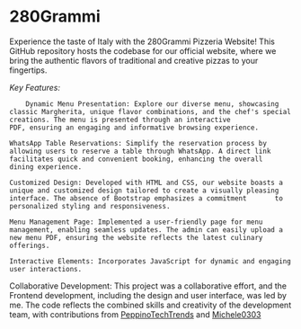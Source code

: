 <h1> 280Grammi </h1>

Experience the taste of Italy with the 280Grammi Pizzeria Website! This GitHub repository hosts the codebase for our official website, where we bring the authentic flavors of traditional and creative pizzas to your fingertips.

*Key Features:*

        Dynamic Menu Presentation: Explore our diverse menu, showcasing classic Margherita, unique flavor combinations, and the chef's special creations. The menu is presented through an interactive             PDF, ensuring an engaging and informative browsing experience.

    WhatsApp Table Reservations: Simplify the reservation process by allowing users to reserve a table through WhatsApp. A direct link facilitates quick and convenient booking, enhancing the overall         dining experience.

    Customized Design: Developed with HTML and CSS, our website boasts a unique and customized design tailored to create a visually pleasing interface. The absence of Bootstrap emphasizes a commitment       to personalized styling and responsiveness.

    Menu Management Page: Implemented a user-friendly page for menu management, enabling seamless updates. The admin can easily upload a new menu PDF, ensuring the website reflects the latest culinary       offerings.
    
    Interactive Elements: Incorporates JavaScript for dynamic and engaging user interactions.

Collaborative Development:
This project was a collaborative effort, and the Frontend development, including the design and user interface, was led by me. The code reflects the combined skills and creativity of the development team, with contributions from [PeppinoTechTrends](https://github.com/PeppinoTechTrends) and [Michele0303](https://github.com/Michele0303)
